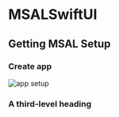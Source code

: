 
# MSALSwiftUI


## Getting MSAL Setup
### Create app
![app setup](images/Step1)

### A third-level heading
